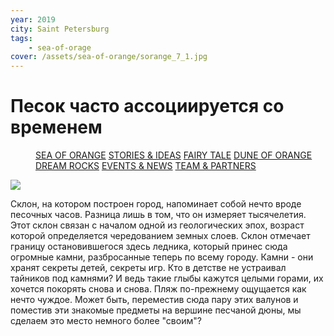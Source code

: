 ```yaml
---
year: 2019
city: Saint Petersburg
tags:
    - sea-of-orage
cover: /assets/sea-of-orange/sorange_7_1.jpg
---
```


# Песок часто ассоциируется со временем

<Menu>
<a href="/sea-of-orange">SEA OF ORANGE</a>
<a href="/sea-of-orange/stories-and-ideas">STORIES & IDEAS</a>
<a href="/sea-of-orange/fairytale">FAIRY TALE</a>
<a href="/sea-of-orange/dune-of-orange">DUNE OF ORANGE</a>
<a href="/sea-of-orange/dreamrocks">DREAM ROCKS</a>
<a href="/sea-of-orange/events-and-news">EVENTS & NEWS</a>
<a href="/sea-of-orange/team-and-partners">TEAM & PARTNERS</a>
</Menu>

![](/assets/sea-of-orange/sorange_7_1.jpg)

Склон, на котором построен город, напоминает собой нечто вроде песочных часов. Разница лишь в том, что он измеряет тысячелетия. Этот склон связан с началом одной из геологических эпох, возраст которой определяется чередованием земных слоев. Склон отмечает границу остановившегося здесь ледника, который принес сюда огромные камни, разбросанные теперь по всему городу. Камни - они хранят секреты детей, секреты игр. Кто в детстве не устраивал тайников под камнями? И ведь такие глыбы кажутся целыми горами, их хочется покорять снова и снова. Пляж по-прежнему ощущается как нечто чуждое. Может быть, переместив сюда пару этих валунов и поместив эти знакомые предметы на вершине песчаной дюны, мы сделаем это место немного более "своим"?
